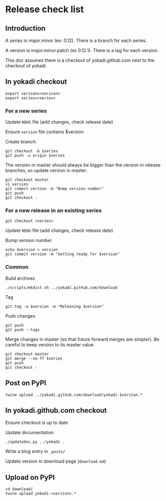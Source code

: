 # Release check list

## Introduction

A series is major.minor (ex: 0.12). There is a branch for each series.

A version is major.minor.patch (ex 0.12.1). There is a tag for each version.

This doc assumes there is a checkout of yokadi.github.com next to the checkout
of yokadi.

## In yokadi checkout

    export version=<version>
    export series=<series>

### For a new series

Update `NEWS` file (add changes, check release date)

Ensure `version` file contains $version

Create branch:

    git checkout -b $series
    git push -u origin $series

The version in master should always be bigger than the version in release
branches, so update version in master:

    git checkout master
    vi version
    git commit version -m "Bump version number"
    git push
    git checkout -

### For a new release in an existing series

    git checkout <series>

Update `NEWS` file (add changes, check release date)

Bump version number

    echo $version > version
    git commit version -m "Getting ready for $version"

### Common

Build archives

    ./scripts/mkdist.sh ../yokadi.github.com/download

Tag

    git tag -a $version -m "Releasing $version"

Push changes

    git push
    git push --tags

Merge changes in master (so that future forward merges are simpler). Be careful
to keep version to its master value.

    git checkout master
    git merge --no-ff $series
    git push
    git checkout -

## Post on PyPI

    twine upload ../yokadi.github.com/download/yokadi-$version.*

## In yokadi.github.com checkout

Ensure checkout is up to date

Update documentation

    ./updatedoc.py ../yokadi .

Write a blog entry in `_posts/`

Update version in download page (`download.md`)

## Upload on PyPI

    cd download/
    twine upload yokadi-<version>.*
